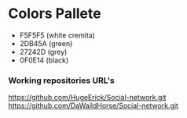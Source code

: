 # Colors Pallete
* F5F5F5 (white cremita)
* 2DB45A (green)
* 27242D (grey)
* 0F0E14 (black)

### Working repositories URL's

https://github.com/HugeErick/Social-network.git
https://github.com/DaWaildHorse/Social-network.git